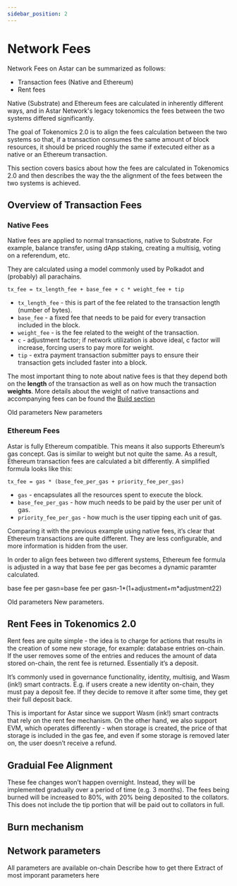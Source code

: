 ```yaml
---
sidebar_position: 2
---
```

# Network Fees


Network Fees on Astar can be summarized as follows:

- Transaction fees (Native and Ethereum)
- Rent fees

Native (Substrate) and Ethereum fees are calculated in inherently different ways, and in Astar Network's legacy tokenomics the fees between the two systems differed significantly.

The goal of Tokenomics 2.0 is to align the fees calculation between the two systems so that, if a transaction consumes the same amount of block resources, it should be priced roughly the same if extecuted either as a native or an Ethereum transaction. 

This section covers basics about how the fees are calculated in Tokenomics 2.0 and then describes the way the the alignment of the fees between the two systems is achieved.

## Overview of Transaction Fees

### Native Fees

Native fees are applied to normal transactions, native to Substrate. For example, balance transfer, using dApp staking, creating a multisig, voting on a referendum, etc.

They are calculated using a model commonly used by Polkadot and (probably) all parachains.

`tx_fee = tx_length_fee + base_fee + c * weight_fee + tip`

- `tx_length_fee` - this is part of the fee related to the transaction length (number of bytes).
- `base_fee` - a fixed fee that needs to be paid for every transaction included in the block.
- `weight_fee` - is the fee related to the weight of the transaction.
- `c` - adjustment factor; if network utilization is above ideal, c factor will increase, forcing users to pay more for weight.
- `tip` - extra payment transaction submitter pays to ensure their transaction gets included faster into a block.

The most important thing to note about native fees is that they depend both on the **length** of the transaction as well as on how much the transaction **weights**. More details about the weight of native transactions and accompanying fees can be found the [Build section](/docs/build/wasm/transaction-fees)


Old parameters
New parameters



### Ethereum Fees

Astar is fully Ethereum compatible. This means it also supports Ethereum’s gas concept. Gas is similar to weight but not quite the same. As a result, Ethereum transaction fees are calculated a bit differently. A simplified formula looks like this:

`tx_fee = gas * (base_fee_per_gas + priority_fee_per_gas)`

- `gas` - encapsulates all the resources spent to execute the block.
- `base_fee_per_gas` - how much needs to be paid by the user per unit of gas.
- `priority_fee_per_gas` - how much is the user tipping each unit of gas.

Comparing it with the previous example using native fees, it’s clear that Ethereum transactions are quite different. They are less configurable, and more information is hidden from the user.

In order to align fees between two different systems, Ethereum fee formula is adjusted in a way that base fee per gas becomes a dynamic paramter calculated.


base fee per gasn=base fee per gasn-1*(1+adjustment+m*adjustment22)


Old parameters
New parameters.


## Rent Fees in Tokenomics 2.0

Rent fees are quite simple - the idea is to charge for actions that results in the creation of some new storage, for example: database entries on-chain. If the user removes some of the entries and reduces the amount of data stored on-chain, the rent fee is returned. Essentially it’s a deposit.

It’s commonly used in governance functionality, identity, multisig, and Wasm (ink!) smart contracts. E.g. if users create a new identity on-chain, they must pay a deposit fee. If they decide to remove it after some time, they get their full deposit back.

This is important for Astar since we support Wasm (ink!) smart contracts that rely on the rent fee mechanism. On the other hand, we also support EVM, which operates differently - when storage is created, the price of that storage is included in the gas fee, and even if some storage is removed later on, the user doesn’t receive a refund.

## Graduial Fee Alignment

These fee changes won’t happen overnight. Instead, they will be implemented gradually over a period of time (e.g. 3 months). The fees being burned will be increased to 80%, with 20% being deposited to the collators. This does not include the tip portion that will be paid out to collators in full.




## Burn mechanism



## Network parameters

All parameters are available on-chain
Describe how to get there
Extract of most imporant parameters here
